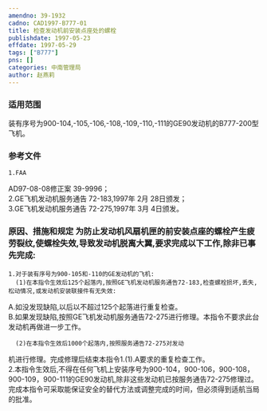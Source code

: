 ```yaml
---
amendno: 39-1932  
cadno: CAD1997-B777-01  
title: 检查发动机前安装点座处的螺栓  
publishdate: 1997-05-23  
effdate: 1997-05-29  
tags: ["B777"]  
pns: []  
categories: 中南管理局  
author: 赵燕莉  
---
```

  
### 适用范围  
装有序号为900-104,-105,-106,-108,-109,-110,-111的GE90发动机的B777-200型飞机。  
  
<!--more-->  
### 参考文件  
    1.FAA  
AD97-08-08修正案 39-9996；  
    2.GE飞机发动机服务通告 72-183,1997年 2月 28日颁发；  
    3.GE飞机发动机服务通告 72-275,1997年 3月 4日颁发。  
  
### 原因、措施和规定     为防止发动机风扇机匣的前安装点座的螺栓产生疲劳裂纹,使螺栓失效,导致发动机脱离大翼,要求完成以下工作,除非已事先完成:  
    1.对于装有序号为900-105和-110的GE发动机的飞机:  
      (1)在本指令生效后125个起落内,按照GE飞机发动机服务通告72-183,检查螺栓损坏,丢失,松动情况,或发动机安装联接件有无失效:  
A.如没发现缺陷,以后以不超过125个起落进行重复检查。  
      B.如果发现缺陷,按照GE飞机发动机服务通告72-275进行修理。本指令不要求此台发动机再做进一步工作。  
  
      (2)在本指令生效后1000个起落内,按照服务通告72-275对发动  
  
机进行修理。完成修理后结束本指令1.(1).A要求的重复检查工作。  
    2.本指令生效后,不得在任何飞机上安装序号为900-104，900-106，900-108，900-109，900-111的GE90发动机,除非这些发动机已按服务通告72-275修理过。  
完成本指令可采取能保证安全的替代方法或调整完成的时间，但必须得到适航当局的批准。  

